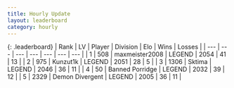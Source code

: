 ```yaml
---
title: Hourly Update
layout: leaderboard
category: hourly
---
```


{: .leaderboard}
| Rank | LV | Player | Division | Elo | Wins | Losses |
| --- | --- | --- | --- | --- | --- | --- |
| <span data-change="2">1</span> | 508 | <span title="ID: 410122">maxmeister2008</span> | LEGEND | <span data-change="18">2054</span> | <span data-change="3">41</span> | <span data-change="0">13</span> |
| <span data-change="-1">2</span> | 975 | <span title="ID: 392407">Kunzut1k</span> | LEGEND | <span data-change="0">2051</span> | <span data-change="0">28</span> | <span data-change="0">5</span> |
| <span data-change="-1">3</span> | 1306 | <span title="ID: 353063">Sktima</span> | LEGEND | <span data-change="0">2046</span> | <span data-change="0">36</span> | <span data-change="0">11</span> |
| <span data-change="0">4</span> | 50 | <span title="ID: 659170">Banned Porridge</span> | LEGEND | <span data-change="19">2032</span> | <span data-change="3">39</span> | <span data-change="0">12</span> |
| <span data-change="1">5</span> | 2329 | <span title="ID: 370081">Demon Divergent</span> | LEGEND | <span data-change="0">2005</span> | <span data-change="0">36</span> | <span data-change="0">11</span> |